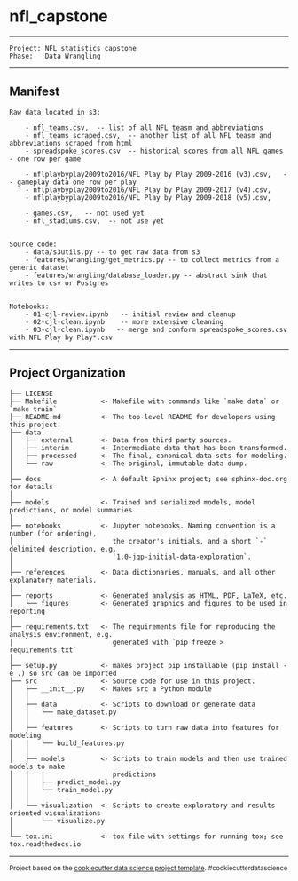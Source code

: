 nfl_capstone
==============================

------------
    Project: NFL statistics capstone 
    Phase:   Data Wrangling
------------

Manifest
------------
    Raw data located in s3:

        - nfl_teams.csv,  -- list of all NFL teasm and abbreviations
        - nfl_teams_scraped.csv,  -- another list of all NFL teasm and abbreviations scraped from html
        - spreadspoke_scores.csv  -- historical scores from all NFL games - one row per game

        - nflplaybyplay2009to2016/NFL Play by Play 2009-2016 (v3).csv,   -- gameplay data one row per play
        - nflplaybyplay2009to2016/NFL Play by Play 2009-2017 (v4).csv,
        - nflplaybyplay2009to2016/NFL Play by Play 2009-2018 (v5).csv,

        - games.csv,   -- not used yet
        - nfl_stadiums.csv,  -- not use yet


    Source code:
        - data/s3utils.py -- to get raw data from s3
        - features/wrangling/get_metrics.py -- to collect metrics from a generic dataset
        - features/wrangling/database_loader.py -- abstract sink that writes to csv or Postgres

       
    Notebooks:
        - 01-cjl-review.ipynb   -- initial review and cleanup
        - 02-cjl-clean.ipynb    -- more extensive cleaning
        - 03-cjl-clean.ipynb   -- merge and conform spreadspoke_scores.csv with NFL Play by Play*.csv

------------


Project Organization
------------

    ├── LICENSE
    ├── Makefile           <- Makefile with commands like `make data` or `make train`
    ├── README.md          <- The top-level README for developers using this project.
    ├── data
    │   ├── external       <- Data from third party sources.
    │   ├── interim        <- Intermediate data that has been transformed.
    │   ├── processed      <- The final, canonical data sets for modeling.
    │   └── raw            <- The original, immutable data dump.
    │
    ├── docs               <- A default Sphinx project; see sphinx-doc.org for details
    │
    ├── models             <- Trained and serialized models, model predictions, or model summaries
    │
    ├── notebooks          <- Jupyter notebooks. Naming convention is a number (for ordering),
    │                         the creator's initials, and a short `-` delimited description, e.g.
    │                         `1.0-jqp-initial-data-exploration`.
    │
    ├── references         <- Data dictionaries, manuals, and all other explanatory materials.
    │
    ├── reports            <- Generated analysis as HTML, PDF, LaTeX, etc.
    │   └── figures        <- Generated graphics and figures to be used in reporting
    │
    ├── requirements.txt   <- The requirements file for reproducing the analysis environment, e.g.
    │                         generated with `pip freeze > requirements.txt`
    │
    ├── setup.py           <- makes project pip installable (pip install -e .) so src can be imported
    ├── src                <- Source code for use in this project.
    │   ├── __init__.py    <- Makes src a Python module
    │   │
    │   ├── data           <- Scripts to download or generate data
    │   │   └── make_dataset.py
    │   │
    │   ├── features       <- Scripts to turn raw data into features for modeling
    │   │   └── build_features.py
    │   │
    │   ├── models         <- Scripts to train models and then use trained models to make
    │   │   │                 predictions
    │   │   ├── predict_model.py
    │   │   └── train_model.py
    │   │
    │   └── visualization  <- Scripts to create exploratory and results oriented visualizations
    │       └── visualize.py
    │
    └── tox.ini            <- tox file with settings for running tox; see tox.readthedocs.io


--------

<p><small>Project based on the <a target="_blank" href="https://drivendata.github.io/cookiecutter-data-science/">cookiecutter data science project template</a>. #cookiecutterdatascience</small></p>
